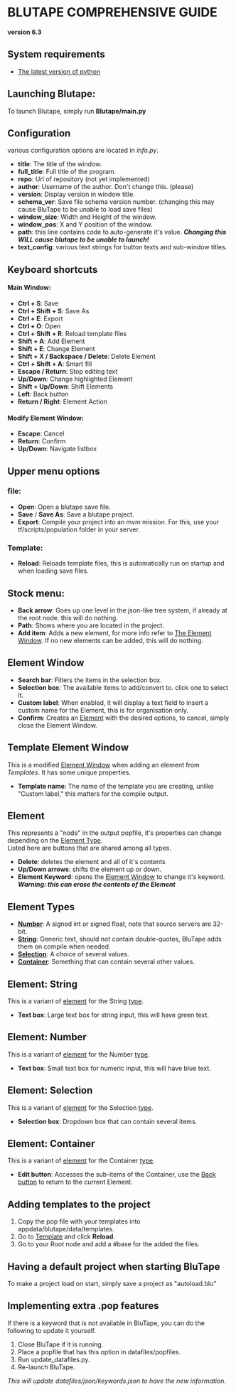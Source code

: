 # BLUTAPE COMPREHENSIVE GUIDE
**version 6.3**

## System requirements
* [The latest version of python](https://www.python.org/)

## Launching Blutape:
To launch Blutape, simply run **Blutape/main.py**

## Configuration
various configuration options are located in *info.py*.
* **title**: The title of the window.
* **full_title**: Full title of the program.
* **repo**: Url of repository (not yet implemented)
* **author**: Username of the author. Don't change this. (please)
* **version**: Display version in window title.
* **schema_ver**: Save file schema version number. (changing this may cause BluTape to be unable to load save files)
* **window_size**: Width and Height of the window.
* **window_pos**: X and Y position of the window.
* **path**: this line contains code to auto-generate it's value. ***Changing this WILL cause blutape to be unable to launch!***
* **text_config**: various text strings for button texts and sub-window titles.

## Keyboard shortcuts
#### Main Window:
* **Ctrl + S**: Save
* **Ctrl + Shift + S**: Save As
* **Ctrl + E**: Export
* **Ctrl + O**: Open
* **Ctrl + Shift + R**: Reload template files
* **Shift + A**: Add Element
* **Shift + E**: Change Element
* **Shift + X / Backspace / Delete**: Delete Element
* **Ctrl + Shift + A**: Smart fill
* **Escape / Return**: Stop editing text
* **Up/Down**: Change highlighted Element
* **Shift + Up/Down**: Shift Elements
* **Left**: Back button
* **Return / Right**: Element Action

#### Modify Element Window:
* **Escape**: Cancel
* **Return**: Confirm
* **Up/Down**: Navigate listbox

## Upper menu options
### file:
* **Open**: Open a blutape save file.
* **Save** / **Save As**: Save a blutape project.
* **Export**: Compile your project into an mvm mission. For this, use your tf/scripts/population folder in your server.

### Template:
* **Reload**: Reloads template files, this is automatically run on startup and when loading save files.

## Stock menu:
* **Back arrow**: Goes up one level in the json-like tree system, if already at the root node. this will do nothing.
* **Path**: Shows where you are located in the project.
* **Add item**: Adds a new element, for more info refer to [The Element Window](#element-window). If no new elements can be added, this will do nothing.

## Element Window
* **Search bar**: Filters the items in the selection box.
* **Selection box**: The available items to add/convert to. click one to select it.
* **Custom label**: When enabled, it will display a text field to insert a custom name for the Element, this is for organisation only.
* **Confirm**: Creates an [Element](#element) with the desired options, to cancel, simply close the Element Window.

## Template Element Window
This is a modified [Element Window](#element-window) when adding an element from *Templates*. It has some unique properties.
* **Template name**: The name of the template you are creating, unlike "Custom label," this matters for the compile output.

## Element
This represents a "node" in the output popfile, it's properties can change depending on the [Element Type](#element-types).\
Listed here are buttons that are shared among all types.
* **Delete**: deletes the element and all of it's contents
* **Up/Down arrows**: shifts the element up or down.
* **Element Keyword**: opens the [Element Window](#element-window) to change it's keyword. ***Warning: this can erase the contents of the Element***

## Element Types
* **[Number](#element-number)**: A signed int or signed float, note that source servers are 32-bit.
* **[String](#element-string)**: Generic text, should not contain double-quotes, BluTape adds them on compile when needed.
* **[Selection](#element-selection)**: A choice of several values.
* **[Container](#element-container)**: Something that can contain several other values.

## Element: String
This is a variant of [element](#element) for the String [type](#element-types).
* **Text box**: Large text box for string input, this will have green text.

## Element: Number
This is a variant of [element](#element) for the Number [type](#element-types).
* **Text box**: Small text box for numeric input, this will have blue text.

## Element: Selection
This is a variant of [element](#element) for the Selection [type](#element-types).
* **Selection box**: Dropdown box that can contain several items.

## Element: Container
This is a variant of [element](#element) for the Container [type](#element-types).
* **Edit button**: Accesses the sub-items of the Container, use the [Back button](#stock-menu) to return to the current Element.

## Adding templates to the project
1. Copy the pop file with your templates into appdata/blutape/data/templates.
2. Go to [Template](#template) and click **Reload**.
3. Go to your Root node and add a #base for the added the files.

## Having a default project when starting BluTape
To make a project load on start, simply save a project as "autoload.blu"

## Implementing extra .pop features
If there is a keyword that is not available in BluTape, you can do the following to update it yourself.
1. Close BluTape if it is running.
2. Place a popfile that has this option in datafiles/popfiles.
3. Run update_datafiles.py.
4. Re-launch BluTape.

*This will update datafiles/json/keywords.json to have the new information.*
